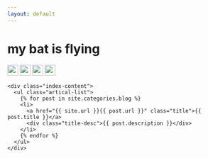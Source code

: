 ```yaml
---
layout: default
---
```


<body>
  <div class="index-wrapper">
    <div class="aside">
      <div class="info-card">
        <h1>my bat is flying</h1>
        <a href="https://github.com/limeng32/mybatis.flying/" target="_blank"><img src="https://cdn2.iconfinder.com/data/icons/social-icons-33/128/Github-32.png" alt="" width="24"/></a>
        <a href="https://www.zhihu.com/people/li-meng-48/" target="_blank"><img src="https://cdn4.iconfinder.com/data/icons/chinas-social-share-icons/256/cssi_zhihu-32.png" alt="" width="24"/></a>
        <a href="https://user.qzone.qq.com/540906853/" target="_blank"><img src="https://cdn4.iconfinder.com/data/icons/chinas-social-share-icons/256/cssi_wangwang-32.png" alt="" width="24"/></a>
        <a href="https://user.qzone.qq.com/540906853/" target="_blank"><img src="https://cdn4.iconfinder.com/data/icons/chinas-social-share-icons/256/cssi_qq-32.png" alt="" width="24"/></a>
      </div>
      <div id="particles-js"></div>
    </div>

    <div class="index-content">
      <ul class="artical-list">
        {% for post in site.categories.blog %}
        <li>
          <a href="{{ site.url }}{{ post.url }}" class="title">{{ post.title }}</a>
          <div class="title-desc">{{ post.description }}</div>
        </li>
        {% endfor %}
      </ul>
    </div>
  </div>
</body>
